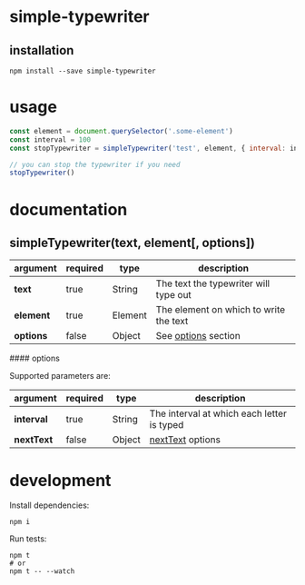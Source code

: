# simple-typewriter

## installation

```shell
npm install --save simple-typewriter
```

# usage

```javascript
const element = document.querySelector('.some-element')
const interval = 100
const stopTypewriter = simpleTypewriter('test', element, { interval: interval })

// you can stop the typewriter if you need
stopTypewriter()
```

# documentation

## simpleTypewriter(text, element[, options])

| argument | required | type | description |
|----------|----------|------|-------------|
| **text** | true | String | The text the typewriter will type out |
| **element** | true | Element | The element on which to write the text |
| **options** | false | Object | See [options](#options) section

#### options

Supported parameters are:

| argument | required | type | description |
|----------|----------|------|-------------|
| **interval** | true | String | The interval at which each letter is typed |
| **nextText** | false | Object | [nextText](https://www.npmjs.com/package/next-text#options--object--optional-) options |


# development

Install dependencies:

```
npm i
```

Run tests:

```
npm t
# or
npm t -- --watch
```
